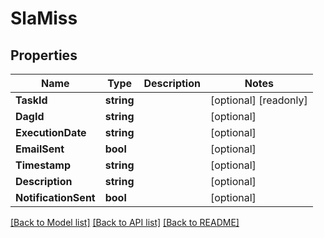 # SlaMiss

## Properties

Name | Type | Description | Notes
------------ | ------------- | ------------- | -------------
**TaskId** | **string** |  | [optional] [readonly] 
**DagId** | **string** |  | [optional] 
**ExecutionDate** | **string** |  | [optional] 
**EmailSent** | **bool** |  | [optional] 
**Timestamp** | **string** |  | [optional] 
**Description** | **string** |  | [optional] 
**NotificationSent** | **bool** |  | [optional] 

[[Back to Model list]](../README.md#documentation-for-models) [[Back to API list]](../README.md#documentation-for-api-endpoints) [[Back to README]](../README.md)


